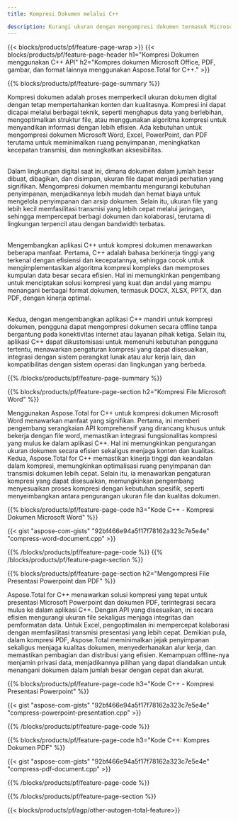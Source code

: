 ```yaml
---
title: Kompresi Dokumen melalui C++

description: Kurangi ukuran dengan mengompresi dokumen termasuk Microsoft Word, Excel, PowerPoint, PDF, dan Gambar melalui aplikasi C++ Anda. Uji hasil kompresi secara online.
---
```


{{< blocks/products/pf/feature-page-wrap >}}
{{< blocks/products/pf/feature-page-header h1="Kompresi Dokumen menggunakan C++ API" h2="Kompres dokumen Microsoft Office, PDF, gambar, dan format lainnya menggunakan Aspose.Total for C++." >}}

{{% blocks/products/pf/feature-page-summary %}}

Kompresi dokumen adalah proses memperkecil ukuran dokumen digital dengan tetap mempertahankan konten dan kualitasnya. Kompresi ini dapat dicapai melalui berbagai teknik, seperti menghapus data yang berlebihan, mengoptimalkan struktur file, atau menggunakan algoritma kompresi untuk menyandikan informasi dengan lebih efisien. Ada kebutuhan untuk mengompresi dokumen Microsoft Word, Excel, PowerPoint, dan PDF terutama untuk meminimalkan ruang penyimpanan, meningkatkan kecepatan transmisi, dan meningkatkan aksesibilitas.<br /><br />

Dalam lingkungan digital saat ini, dimana dokumen dalam jumlah besar dibuat, dibagikan, dan disimpan, ukuran file dapat menjadi perhatian yang signifikan. Mengompresi dokumen membantu mengurangi kebutuhan penyimpanan, menjadikannya lebih mudah dan hemat biaya untuk mengelola penyimpanan dan arsip dokumen. Selain itu, ukuran file yang lebih kecil memfasilitasi transmisi yang lebih cepat melalui jaringan, sehingga mempercepat berbagi dokumen dan kolaborasi, terutama di lingkungan terpencil atau dengan bandwidth terbatas.<br /><br />

Mengembangkan aplikasi C++ untuk kompresi dokumen menawarkan beberapa manfaat. Pertama, C++ adalah bahasa berkinerja tinggi yang terkenal dengan efisiensi dan kecepatannya, sehingga cocok untuk mengimplementasikan algoritma kompresi kompleks dan memproses kumpulan data besar secara efisien. Hal ini memungkinkan pengembang untuk menciptakan solusi kompresi yang kuat dan andal yang mampu menangani berbagai format dokumen, termasuk DOCX, XLSX, PPTX, dan PDF, dengan kinerja optimal.<br /><br />

Kedua, dengan mengembangkan aplikasi C++ mandiri untuk kompresi dokumen, pengguna dapat mengompresi dokumen secara offline tanpa bergantung pada konektivitas internet atau layanan pihak ketiga. Selain itu, aplikasi C++ dapat dikustomisasi untuk memenuhi kebutuhan pengguna tertentu, menawarkan pengaturan kompresi yang dapat disesuaikan, integrasi dengan sistem perangkat lunak atau alur kerja lain, dan kompatibilitas dengan sistem operasi dan lingkungan yang berbeda.

{{% /blocks/products/pf/feature-page-summary  %}}

{{% blocks/products/pf/feature-page-section  h2="Kompresi File Microsoft Word" %}}

Menggunakan Aspose.Total for C++ untuk kompresi dokumen Microsoft Word menawarkan manfaat yang signifikan. Pertama, ini memberi pengembang serangkaian API komprehensif yang dirancang khusus untuk bekerja dengan file word, memastikan integrasi fungsionalitas kompresi yang mulus ke dalam aplikasi C++. Hal ini memungkinkan pengurangan ukuran dokumen secara efisien sekaligus menjaga konten dan kualitas. Kedua, Aspose.Total for C++ memastikan kinerja tinggi dan keandalan dalam kompresi, memungkinkan optimalisasi ruang penyimpanan dan transmisi dokumen lebih cepat. Selain itu, ia menawarkan pengaturan kompresi yang dapat disesuaikan, memungkinkan pengembang menyesuaikan proses kompresi dengan kebutuhan spesifik, seperti menyeimbangkan antara pengurangan ukuran file dan kualitas dokumen.

{{% blocks/products/pf/feature-page-code h3="Kode C++ - Kompresi Dokumen Microsoft Word" %}}

{{< gist "aspose-com-gists" "92bf466e94a5f17f78162a323c7e5e4e" "compress-word-document.cpp" >}}

{{% /blocks/products/pf/feature-page-code  %}}
{{% /blocks/products/pf/feature-page-section %}}

{{% blocks/products/pf/feature-page-section  h2="Mengompresi File Presentasi Powerpoint dan PDF" %}}

Aspose.Total for C++ menawarkan solusi kompresi yang tepat untuk presentasi Microsoft Powerpoint dan dokumen PDF, terintegrasi secara mulus ke dalam aplikasi C++. Dengan API yang disesuaikan, ini secara efisien mengurangi ukuran file sekaligus menjaga integritas dan pemformatan data. Untuk Excel, pengoptimalan ini mempercepat kolaborasi dengan memfasilitasi transmisi presentasi yang lebih cepat. Demikian pula, dalam kompresi PDF, Aspose.Total meminimalkan jejak penyimpanan sekaligus menjaga kualitas dokumen, menyederhanakan alur kerja, dan memastikan pembagian dan distribusi yang efisien. Kemampuan offline-nya menjamin privasi data, menjadikannya pilihan yang dapat diandalkan untuk menangani dokumen dalam jumlah besar dengan cepat dan akurat. 

{{% blocks/products/pf/feature-page-code h3="Kode C++ - Kompresi Presentasi Powerpoint" %}}

{{< gist "aspose-com-gists" "92bf466e94a5f17f78162a323c7e5e4e" "compress-powerpoint-presentation.cpp" >}}

{{% /blocks/products/pf/feature-page-code  %}}

{{% blocks/products/pf/feature-page-code h3="Kode C++: Kompres Dokumen PDF" %}}

{{< gist "aspose-com-gists" "92bf466e94a5f17f78162a323c7e5e4e" "compress-pdf-document.cpp" >}}

{{% /blocks/products/pf/feature-page-code  %}}

{{% /blocks/products/pf/feature-page-section %}}

{{< blocks/products/pf/agp/other-autogen-total-feature>}}
